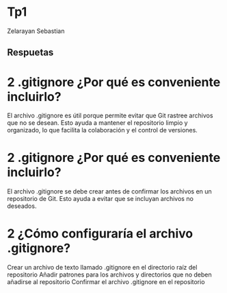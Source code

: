 # Tp1
 Zelarayan Sebastian 

## Respuetas

# 2 .gitignore ¿Por qué es conveniente incluirlo?

El archivo .gitignore es útil porque permite evitar que Git rastree archivos que no se desean. Esto ayuda a mantener el repositorio limpio y organizado, lo que facilita la colaboración y el control de versiones. 

# 2 .gitignore ¿Por qué es conveniente incluirlo?

El archivo .gitignore se debe crear antes de confirmar los archivos en un repositorio de Git. Esto ayuda a evitar que se incluyan archivos no deseados. 

# 2 ¿Cómo configuraría el archivo .gitignore?
Crear un archivo de texto llamado .gitignore en el directorio raíz del repositorio 
Añadir patrones para los archivos y directorios que no deben añadirse al repositorio 
Confirmar el archivo .gitignore en el repositorio 